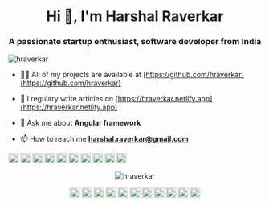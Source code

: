 <h1 align="center">Hi 👋, I'm Harshal Raverkar</h1>
<h3 align="center">A passionate startup enthusiast, software developer from India</h3>
<p align="left"> <img src="https://komarev.com/ghpvc/?username=hraverkar" alt="hraverkar" /> </p>

- 👨‍💻 All of my projects are available at [https://github.com/hraverkar](https://github.com/hraverkar)

- 📝 I regulary write articles on [https://hraverkar.netlify.app](https://hraverkar.netlify.app)

- 💬 Ask me about **Angular framework**

- 📫 How to reach me **harshal.raverkar@gmail.com**

<p align="left"><img src="https://konpa.github.io/devicon/devicon.git/icons/angularjs/angularjs-original.svg" alt="angularjs" width="20" height="20"/> <img src="https://konpa.github.io/devicon/devicon.git/icons/csharp/csharp-original.svg" alt="csharp" width="20" height="20"/> <img src="https://konpa.github.io/devicon/devicon.git/icons/docker/docker-original-wordmark.svg" alt="docker" width="20" height="20"/> <img src="https://konpa.github.io/devicon/devicon.git/icons/dot-net/dot-net-original-wordmark.svg" alt="dotnet" width="20" height="20"/> <img src="https://konpa.github.io/devicon/devicon.git/icons/javascript/javascript-original.svg" alt="javascript" width="20" height="20"/> <img src="https://konpa.github.io/devicon/devicon.git/icons/typescript/typescript-original.svg" alt="typescript" width="20" height="20"/> <img src="https://konpa.github.io/devicon/devicon.git/icons/mongodb/mongodb-original-wordmark.svg" alt="mongodb" width="20" height="20"/> <img src="https://konpa.github.io/devicon/devicon.git/icons/postgresql/postgresql-original-wordmark.svg" alt="postgresql" width="20" height="20"/> <img src="https://konpa.github.io/devicon/devicon.git/icons/nodejs/nodejs-original-wordmark.svg" alt="nodejs" width="20" height="20"/> <img src="https://konpa.github.io/devicon/devicon.git/icons/nginx/nginx-original.svg" alt="nginx" width="20" height="20"/></p><p align="center"> <img src="https://github-readme-stats.vercel.app/api?username=hraverkar&show_icons=true" alt="hraverkar" /> </p>

<p align="center">
<a href="https://medium.com/@hraverkar" target="blank"><img align="center" src="https://cdn.jsdelivr.net/npm/simple-icons@3.0.1/icons/medium.svg" alt="hraverkar" height="20" width="20" /></a>
<a href="https://dev.to/hraverkar" target="blank"><img align="center" src="https://cdn.jsdelivr.net/npm/simple-icons@3.0.1/icons/dev-dot-to.svg" alt="hraverkar" height="20" width="20" /></a>
<a href="https://twitter.com/hraverkar" target="blank"><img align="center" src="https://cdn.jsdelivr.net/npm/simple-icons@3.0.1/icons/twitter.svg" alt="hraverkar" height="20" width="20" /></a>
<a href="https://linkedin.com/in/hraverkar" target="blank"><img align="center" src="https://cdn.jsdelivr.net/npm/simple-icons@3.0.1/icons/linkedin.svg" alt="hraverkar" height="20" width="20" /></a>
<a href="https://stackoverflow.com/users/2635445/harshal" target="blank"><img align="center" src="https://cdn.jsdelivr.net/npm/simple-icons@3.0.1/icons/stackoverflow.svg" alt="2635445/harshal" height="20" width="20" /></a>
<a href="https://codesandbox.com/hraverkar" target="blank"><img align="center" src="https://cdn.jsdelivr.net/npm/simple-icons@3.0.1/icons/codesandbox.svg" alt="hraverkar" height="20" width="20" /></a>
<a href="https://kaggle.com/hraverkar" target="blank"><img align="center" src="https://cdn.jsdelivr.net/npm/simple-icons@3.0.1/icons/kaggle.svg" alt="hraverkar" height="20" width="20" /></a>
<a href="https://fb.com/hraverkar" target="blank"><img align="center" src="https://cdn.jsdelivr.net/npm/simple-icons@3.0.1/icons/facebook.svg" alt="hraverkar" height="20" width="20" /></a>
<a href="https://instagram.com/i.am_harshal" target="blank"><img align="center" src="https://cdn.jsdelivr.net/npm/simple-icons@3.0.1/icons/instagram.svg" alt="hraverkar" height="20" width="20" /></a> 
<a href="https://paypal.me/hraverkar" target="blank"><img align="center" src="https://cdn.jsdelivr.net/npm/simple-icons@3.0.1/icons/paypal.svg" alt="hraverkar" height="20" width="20" /></a>
<a href="https://www.patreon.com/hraverkar/creators" target="blank"><img align="center" src="https://cdn.jsdelivr.net/npm/simple-icons@3.0.1/icons/patreon.svg" alt="hraverkar" height="20" width="20" /></a>
</p>
